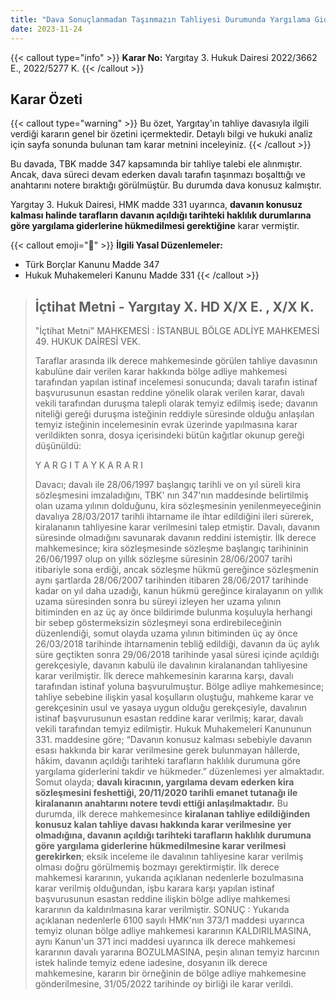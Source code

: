 ```yaml
---
title: "Dava Sonuçlanmadan Taşınmazın Tahliyesi Durumunda Yargılama Giderleri hk."
date: 2023-11-24
---
```


{{< callout type="info" >}}
**Karar No:** Yargıtay 3. Hukuk Dairesi 2022/3662 E., 2022/5277 K.
{{< /callout >}}

## Karar Özeti

{{< callout type="warning" >}}
Bu özet, Yargıtay'ın tahliye davasıyla ilgili verdiği kararın genel bir özetini içermektedir. Detaylı bilgi ve hukuki analiz için sayfa sonunda bulunan tam karar metnini inceleyiniz.
{{< /callout >}}

Bu davada, TBK madde 347 kapsamında bir tahliye talebi ele alınmıştır. Ancak, dava süreci devam ederken davalı tarafın taşınmazı boşalttığı ve anahtarını notere bıraktığı görülmüştür. Bu durumda dava konusuz kalmıştır.

Yargıtay 3. Hukuk Dairesi, HMK madde 331 uyarınca, **davanın konusuz kalması halinde tarafların davanın açıldığı tarihteki haklılık durumlarına göre yargılama giderlerine hükmedilmesi gerektiğine** karar vermiştir.

{{< callout emoji="📖" >}}
**İlgili Yasal Düzenlemeler:**

- Türk Borçlar Kanunu Madde 347
- Hukuk Muhakemeleri Kanunu Madde 331
  {{< /callout >}}

> ## İçtihat Metni - Yargıtay X. HD X/X E. , X/X K.
>
> "İçtihat Metni"
> MAHKEMESİ : İSTANBUL BÖLGE ADLİYE MAHKEMESİ 49. HUKUK DAİRESİ
> VEK.
>
> Taraflar arasında ilk derece mahkemesinde görülen tahliye davasının kabulüne dair verilen karar hakkında bölge adliye mahkemesi tarafından yapılan istinaf incelemesi sonucunda; davalı tarafın istinaf başvurusunun esastan reddine yönelik olarak verilen karar, davalı vekili tarafından duruşma talepli olarak temyiz edilmiş isede; davanın niteliği gereği duruşma isteğinin reddiyle süresinde olduğu anlaşılan temyiz isteğinin incelemesinin evrak üzerinde yapılmasına karar verildikten sonra, dosya içerisindeki bütün kağıtlar okunup gereği düşünüldü:
>
> Y A R G I T A Y K A R A R I
>
> Davacı; davalı ile 28/06/1997 başlangıç tarihli ve on yıl süreli kira sözleşmesini imzaladığını, TBK' nın 347'nın maddesinde belirtilmiş olan uzama yılının dolduğunu, kira sözleşmesinin yenilenmeyeceğinin davalıya 28/03/2017 tarihli ihtarname ile ihtar edildiğini ileri sürerek, kiralananın tahliyesine karar verilmesini talep etmiştir.
> Davalı, davanın süresinde olmadığını savunarak davanın reddini istemiştir.
> İlk derece mahkemesince; kira sözleşmesinde sözleşme başlangıç tarihininin 26/06/1997 olup on yıllık sözleşme süresinin 28/06/2007 tarihi itibariyle sona erdiği, ancak sözleşme hükmü gereğince sözleşmenin aynı şartlarda 28/06/2007 tarihinden itibaren 28/06/2017 tarihinde kadar on yıl daha uzadığı, kanun hükmü gereğince kiralayanın on yıllık uzama süresinden sonra bu süreyi izleyen her uzama yılının bitiminden en az üç ay önce bildirimde bulunma koşuluyla herhangi bir sebep göstermeksizin sözleşmeyi sona erdirebileceğinin düzenlendiği, somut olayda uzama yılının bitiminden üç ay önce 26/03/2018 tarihinde ihtarnamenin tebliğ edildiği, davanın da üç aylık süre geçtikten sonra 29/06/2018 tarihinde yasal süresi içinde açıldığı gerekçesiyle, davanın kabulü ile davalının kiralanandan tahliyesine karar verilmiştir.
> İlk derece mahkemesinin kararına karşı, davalı tarafından istinaf yoluna başvurulmuştur.
> Bölge adliye mahkemesince; tahliye sebebine ilişkin yasal koşulların oluştuğu, mahkeme karar ve gerekçesinin usul ve yasaya uygun olduğu gerekçesiyle, davalının istinaf başvurusunun esastan reddine karar verilmiş; karar, davalı vekili tarafından temyiz edilmiştir.
> Hukuk Muhakemeleri Kanununun 331. maddesine göre; “Davanın konusuz kalması sebebiyle davanın esası hakkında bir karar verilmesine gerek bulunmayan hâllerde, hâkim, davanın açıldığı tarihteki tarafların haklılık durumuna göre yargılama giderlerini takdir ve hükmeder.” düzenlemesi yer almaktadır.
> Somut olayda; **davalı kiracının, yargılama devam ederken kira sözleşmesini feshettiği, 20/11/2020 tarihli emanet tutanağı ile kiralananın anahtarını notere tevdi ettiği anlaşılmaktadır.**
> Bu durumda, ilk derece mahkemesince **kiralanan tahliye edildiğinden konusuz kalan tahliye davası hakkında karar verilmesine yer olmadığına, davanın açıldığı tarihteki tarafların haklılık durumuna göre yargılama giderlerine hükmedilmesine karar verilmesi gerekirken**; eksik inceleme ile davalının tahliyesine karar verilmiş olması doğru görülmemiş bozmayı gerektirmiştir.
> İlk derece mahkemesi kararının, yukarıda açıklanan nedenlerle bozulmasına karar verilmiş olduğundan, işbu karara karşı yapılan istinaf başvurusunun esastan reddine ilişkin bölge adliye mahkemesi kararının da kaldırılmasına karar verilmiştir.
> SONUÇ : Yukarıda açıklanan nedenlerle 6100 sayılı HMK'nın 373/1 maddesi uyarınca temyiz olunan bölge adliye mahkemesi kararının KALDIRILMASINA, aynı Kanun'un 371 inci maddesi uyarınca ilk derece mahkemesi kararının davalı yararına BOZULMASINA, peşin alınan temyiz harcının istek halinde temyiz edene iadesine, dosyanın ilk derece mahkemesine, kararın bir örneğinin de bölge adliye mahkemesine gönderilmesine, 31/05/2022 tarihinde oy birliği ile karar verildi.
